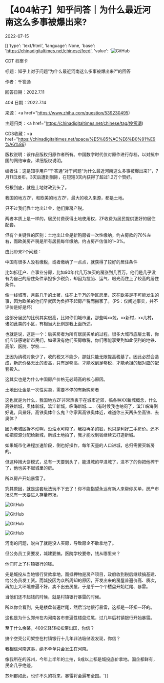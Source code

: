 # 【404帖子】知乎问答｜为什么最近河南这么多事被爆出来?

2022-07-15

[{'type': 'text/html', 'language': None, 'base': 'https://chinadigitaltimes.net/chinese/feed', 'value': '![GitHub](https://chinadigitaltimes.net/chinese/files/2022/07/53.jpeg)

CDT 档案卡

标题：知乎上对于问题“为什么最近河南这么多事被爆出来?”的回答

作者：千答通

回答日期：2022.7.11

404 日期：2022.7.14

来源：<a href="https://www.zhihu.com/question/539230495)

主题归类：<a href="https://chinadigitaltimes.net/chinese/tag/停贷潮)

CDS收藏：<a href="https://chinadigitaltimes.net/space/%E5%85%AC%E6%B0%91%E9%A6%86)

版权说明：该作品版权归原作者所有。中国数字时代仅对原作进行存档，以对抗中国的网络审查。详细版权说明。





编者注：这是知乎用户“千答通”对于问题“为什么最近河南这么多事被爆出来?”，7月11日发布，3天后遭到删除，在短短3天内获得了超过1.2万个赞好。

归根到底，就是土地财政到头了。

我国的地方ZF，和欧美的地方ZF，最大的收入来源，都是土地。

只不过我们靠土地出让金，他们靠房产税。

两者本质上是一样的，居民付费获得土地使用权，ZF收费为居民提供更好的居住配套。

但有个关键性的区别：土地出让金是新购房者一次性缴纳，约占房款的70%左右，而欧美房产税是所有居民每年缴纳，约占房产估值的1~3%。

由此带来2个问题：

中国有很多人没有缴税，或者缴纳了一点点，就获得了较好的居住条件

比如拆迁户、企事业分房，比如90年代几万块买的房涨到几百万。他们是几乎没有为自己的居住条件承担多少税负，却因为投胎、运气、眼光而住上了较高的居住条件。

像一线城市，月薪几千的土著，住在上千万的学区房里，这在欧美是不可能发生的事，因为欧美的他们早就因为负担不起房产税而搬家了。（PS：仅阐述事实，并不评价是好是坏）

这部分居民的比例其实很高，比如你们城市里，那些叫xx苑，xx新村，xx几村，诸如此类的小区，有相当大比例是我上面所述。

也就是说，这是一个：后买房者为所有居民买单的过程。很多大城市底层土著，你们应该感谢新市民们，如果没有他们买房缴税，你们哪能享受到如此便利的地铁、高架、医院、学校……

正因为纳税对象少了，收的税又不能少，那就只能无限提高税基了。因此必然会造成，新房价格无比的虚高，只有足够高，才能收到足够税，才能承担的起对应的配套投入。

这其实也是为什么中国房产价格无必畸高的核心原因。

土地出让金是一次性买卖，需要不停的有新购房者

这也就是为什么，我国地方ZF非常热衷于在城市近郊，搞各种XX新城概念，什么高铁新城，奥体新城，滨江新城，临海新城……（有时候我也纳闷了，滨江临海倒好说，风景好，高铁奥体什么鬼？你家离高铁奥体近，难道你三天两头坐高铁、去奥体？

因为老城区拆不动啊，没油水可榨了。我投再多的钱，也只是利好二手房价。还不如把资源分配给新城，新城土地拍了，我才能收到钱继续去打造新城。

如果城市化进程加速阶段，倒也好操作，每年天量的人口进城，总归需要买新房的。

但这种摊大饼模式，总有一天要到头了，能进城的早进城了，进不了的你把他榨干了，他也买不起城里的房。

所以房产开始暴雷了。

究其原因，就是这套玩法玩不下去了！你不能指望永远有新人来帮你买单，房产市场总有一天要进入存量市场。

![GitHub](https://chinadigitaltimes.net/chinese/files/2022/07/post-684313-62d025079221d.)

![GitHub](https://chinadigitaltimes.net/chinese/files/2022/07/post-684313-62d02509d6756.)

![GitHub](https://chinadigitaltimes.net/chinese/files/2022/07/post-684313-62d0250a45627.)

![GitHub](https://chinadigitaltimes.net/chinese/files/2022/07/post-684313-62d0250a5cdfe.)

河南的问题，说白了就是没人买房，导致房企不敢拿地了。

但公务员工资要发，城建要搞，医院学校要修，钱从哪里来？

他们盯上了村镇银行的钱。

先是城投从当地银行贷款拿地，而抵押物是房产项目，政府收到税后继续搞基建、给公务员发工资。而城投因为众所周知的原因，开发出来的房屋普遍价高、质次，再加上大环境普遍不好，卖不出去房屋，于是乎一个个楼盘开始烂尾、暴雷。

当他们还不起钱的时候，就是村镇银行暴雷的时候。

所以你会看到，先是楼盘普遍烂尾，然后当地银行暴雷，这都是一环扣一环的。

这也是为什么郑州在内河南各市普遍性楼盘烂尾，过几年后村镇银行开始暴雷。

至于什么余某，400亿轻轻松松带出国，你信？

搞个空壳公司架空在村镇银行十几年非法吸储没发现，你信？

我相信河南这事，绝不单单只会发生在河南。

像我所在的苏州，今年上半年的土拍，9成以上都是城投底价拿地。国企都鲜有，民企几乎绝迹。

苏州都如此，也许不久的将来，暴雷将会遍布全国。'}]